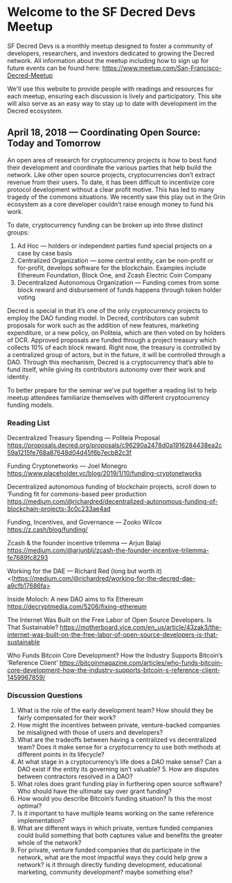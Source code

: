 # Welcome to the SF Decred Devs Meetup

SF Decred Devs is a monthly meetup designed to foster a community of developers, researchers, and investors dedicated to growing the Decred network. All information about the meetup including how to sign up for future events can be found here: https://www.meetup.com/San-Francisco-Decred-Meetup  

We'll use this website to provide people with readings and resources for each meetup, ensuring each discussion is lively and participatory. This site will also serve as an easy way to stay up to date with development im the Decred ecosystem.

## April 18, 2018 — Coordinating Open Source: Today and Tomorrow

An open area of research for cryptocurrency projects is how to best fund their development and coordinate the various parties that help build the network. Like other open source projects, cryptocurrencies don’t extract revenue from their users. To date, it has been difficult to incentivize core protocol development without a clear profit motive. This has led to many tragedy of the commons situations. We recently saw this play out in the Grin ecosystem as a core developer couldn’t raise enough money to fund his work.

To date, cryptocurrency funding can be broken up into three distinct groups:
1. Ad Hoc — holders or independent parties fund special projects on a case by case basis
2. Centralized Organization — some central entity, can be non-profit or for-profit, develops software for the blockchain. Examples include Ethereum Foundation, Block One, and Zcash Electric Coin Company
3. Decentralized Autonomous Organization — Funding comes from some block reward and disbursement of funds happens through token holder voting

Decred is special in that it’s one of the only cryptocurrency projects to employ the DAO funding model. In Decred, contributors can submit proposals for work such as the addition of new features, marketing expenditure, or a new policy, on Politeia, which are then voted on by holders of DCR. Approved proposals are funded through a project treasury which collects 10% of each block reward. Right now, the treasury is controlled by a centralized group of actors, but in the future, it will be controlled through a DAO. Through this mechanism, Decred is a cryptocurrency that’s able to fund itself, while giving its contributors autonomy over their work and identity. 

To better prepare for the seminar we’ve put together a reading list to help meetup attendees familiarize themselves with different cryptocurrency funding models.

### Reading List

Decentralized Treasury Spending — Politeia Proposal <https://proposals.decred.org/proposals/c96290a2478d0a1916284438ea2c59a1215fe768a87648d04d45f6b7ecb82c3f>

Funding Cryptonetworks — Joel Monegro
<https://www.placeholder.vc/blog/2019/1/10/funding-cryptonetworks>

Decentralized autonomous funding of blockchain projects, scroll down to ‘Funding fit for commons-based peer production
<https://medium.com/@richardred/decentralized-autonomous-funding-of-blockchain-projects-3c0c233ae4ad>

Funding, Incentives, and Governance — Zooko Wilcox
<https://z.cash/blog/funding/>

Zcash & the founder incentive trilemma — Arjun Balaji
<https://medium.com/@arjunblj/zcash-the-founder-incentive-trilemma-fe7689fc8293>

Working for the DAE — Richard Red (long but worth it)
<(https://medium.com/@richardred/working-for-the-decred-dae-a9cfb17686fa>

Inside Moloch: A new DAO aims to fix Ethereum
<https://decryptmedia.com/5206/fixing-ethereum>

The Internet Was Built on the Free Labor of Open Source Developers. Is That Sustainable?
<https://motherboard.vice.com/en_us/article/43zak3/the-internet-was-built-on-the-free-labor-of-open-source-developers-is-that-sustainable>

Who Funds Bitcoin Core Development? How the Industry Supports Bitcoin’s ‘Reference Client’
<https://bitcoinmagazine.com/articles/who-funds-bitcoin-core-development-how-the-industry-supports-bitcoin-s-reference-client-1459967859/>

### Discussion Questions

1. What is the role of the early development team? How should they be fairly compensated for their work? 
2. How might the incentives between private, venture-backed companies be misaligned with those of users and developers?
3. What are the tradeoffs between having a centralized vs decentralized team? Does it make sense for a cryptocurrency to use both methods at different points in its lifecycle?
4. At what stage in a cryptocurrency’s life does a DAO make sense? Can a DAO exist if the entity its governing isn’t valuable? 5. How are disputes between contractors resolved in a DAO?
6. What roles does grant funding play in furthering open source software? Who should have the ultimate say over grant funding?
7. How would you describe Bitcoin’s funding situation? Is this the most optimal?
8. Is it important to have multiple teams working on the same reference implementation?
9. What are different ways in which private, venture funded companies could build something that both captures value and benefits the greater whole of the network?
10. For private, venture funded companies that do participate in the network, what are the most impactful ways they could help grow a network? is it through directly funding development, educational marketing, community development? maybe something else?

